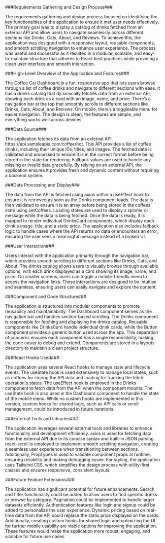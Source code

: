 ###Requirements Gathering and Design Process###
<p>The requirements gathering and design process focused on identifying the key functionalities of the application to ensure it met user needs effectively. The primary goal was to display a catalog of drinks fetched from an external API and allow users to navigate seamlessly across different sections like Drinks, Cats, About, and Reviews. To achieve this, the application was designed with a responsive layout, reusable components, and smooth scrolling navigation to enhance user experience. The process was useful and successful as it resulted in a modular, scalable, and easy-to-maintain structure that adheres to React best practices while providing a clean user interface and smooth interaction.</p>

###High-Level Overview of the Application and Features###
<p>The Coffee Cat Dashboard is a fun, responsive app that lets users browse through a list of coffee drinks and navigate to different sections with ease. It has a drinks catalog that dynamically fetches data from an external API, showing each drink as a card with an image, name, and price. There’s a navigation bar at the top that smoothly scrolls to different sections like Drinks, Cats, About, and Reviews. On mobile, there’s a toggleable menu for easier navigation. The design is clean, the features are simple, and everything works well across devices.</p>

###Data Source###
<p>The application fetches its data from an external API, https://api.sampleapis.com/coffee/hot. This API provides a list of coffee drinks, including their unique IDs, titles, and images. The fetched data is validated and processed to ensure it is in the correct format before being stored in the state for rendering. Fallback values are used to handle any missing or invalid data gracefully. By relying on an external API, the application ensures it provides fresh and dynamic content without requiring a backend system.</p>

###Data Processing and Display###
<p>The data from the API is fetched using axios within a useEffect hook to ensure it is retrieved as soon as the Drinks component loads. The data is then validated to ensure it is an array before being stored in the coffees state using setCoffees. Loading states are used to display a spinner or message while the data is being fetched. Once the data is ready, it is mapped to render individual DrinksCard components, which display each drink's image, title, and a static price. The application also includes fallback logic to handle cases where the API returns no data or encounters an error, ensuring the user sees a meaningful message instead of a broken UI.</p>

###User Interaction###
<p>Users interact with the application primarily through the navigation bar, which provides smooth scrolling to different sections like Drinks, Cats, and About. The drinks catalog allows users to visually browse through available options, with each drink displayed as a card showing its image, name, and price. On smaller screens, users can toggle a mobile-friendly menu to access the navigation links. These interactions are designed to be intuitive and seamless, ensuring users can easily navigate and explore the content.</p>

###Component and Code Structure###
<p>The application is structured into modular components to promote reusability and maintainability. The Dashboard component serves as the navigation bar and handles section-based scrolling. The Drinks component is responsible for fetching and displaying the drinks catalog. Reusable components like DrinksCard handle individual drink cards, while the Button component provides a generic button used across the app. This separation of concerns ensures each component has a single responsibility, making the code easier to debug and extend. Components are stored in a layouts directory to maintain a clean project structure.</p>

###React Hooks Used###
<p>The application uses several React hooks to manage state and lifecycle events. The useState hook is used extensively to manage local states, such as coffees for storing the API data and loading for tracking the fetch operation's status. The useEffect hook is employed in the Drinks component to fetch data from the API when the component mounts. The useState hook is also used in the Dashboard component to handle the state of the mobile menu. While no custom hooks are implemented in this version, custom hooks for shared logic, such as API calls or scroll management, could be introduced in future iterations.</p>

###External Tools and Libraries###
<p>The application leverages several external tools and libraries to enhance functionality and development efficiency. axios is used for fetching data from the external API due to its concise syntax and built-in JSON parsing. react-scroll is employed to implement smooth scrolling navigation, creating a seamless user experience when transitioning between sections. Additionally, PropTypes is used to validate component props at runtime, ensuring reliability and making debugging easier. For styling, the application uses Tailwind CSS, which simplifies the design process with utility-first classes and ensures responsive, consistent layouts.</p>

###Future Feature Extensions###
<p>The application has significant potential for future enhancements. Search and filter functionality could be added to allow users to find specific drinks or browse by category. Pagination could be implemented to handle larger datasets efficiently. Authentication features like login and signup could be added to personalize the user experience. Dynamic pricing based on real-time data from the API could replace the static price displayed on the cards. Additionally, creating custom hooks for shared logic and optimizing the UI for further mobile usability are viable options for improving the application. These features would make the application more robust, engaging, and scalable for future use cases.</p>
